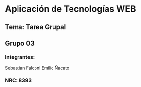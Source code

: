 # Aplicación de Tecnologías WEB
## Tema: Tarea Grupal
## Grupo 03
### Integrantes:
Sebastian Falconi
Emilio Ñacato
### NRC: 8393
